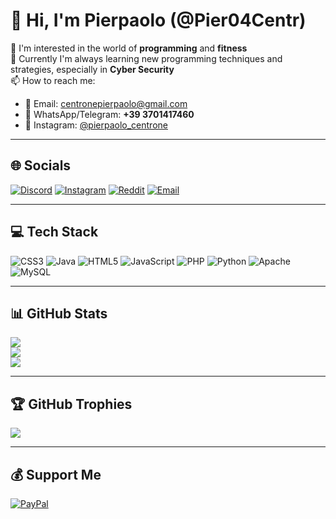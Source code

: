 # 👋 Hi, I'm Pierpaolo (@Pier04Centr)

👀 I'm interested in the world of **programming** and **fitness**  
🌱 Currently I'm always learning new programming techniques and strategies, especially in **Cyber Security**  
📫 How to reach me:  
- 📧 Email: [centronepierpaolo@gmail.com](mailto:centronepierpaolo@gmail.com)  
- 📱 WhatsApp/Telegram: **+39 3701417460**  
- 📸 Instagram: [@pierpaolo_centrone](https://instagram.com/pierpaolo_centrone)  

---

## 🌐 Socials
[![Discord](https://img.shields.io/badge/Discord-%237289DA.svg?logo=discord&logoColor=white)](https://discord.gg/cFA9zcXS) 
[![Instagram](https://img.shields.io/badge/Instagram-%23E4405F.svg?logo=Instagram&logoColor=white)](https://instagram.com/pierpaolo_centrone) 
[![Reddit](https://img.shields.io/badge/Reddit-%23FF4500.svg?logo=Reddit&logoColor=white)](https://reddit.com/user/Pier04Centr) 
[![Email](https://img.shields.io/badge/Email-D14836?logo=gmail&logoColor=white)](mailto:centronepierpaolo@gmail.com)  

---

## 💻 Tech Stack
![CSS3](https://img.shields.io/badge/css3-%231572B6.svg?style=for-the-badge&logo=css3&logoColor=white) 
![Java](https://img.shields.io/badge/java-%23ED8B00.svg?style=for-the-badge&logo=openjdk&logoColor=white) 
![HTML5](https://img.shields.io/badge/html5-%23E34F26.svg?style=for-the-badge&logo=html5&logoColor=white) 
![JavaScript](https://img.shields.io/badge/javascript-%23323330.svg?style=for-the-badge&logo=javascript&logoColor=%23F7DF1E) 
![PHP](https://img.shields.io/badge/php-%23777BB4.svg?style=for-the-badge&logo=php&logoColor=white) 
![Python](https://img.shields.io/badge/python-3670A0?style=for-the-badge&logo=python&logoColor=ffdd54) 
![Apache](https://img.shields.io/badge/apache-%23D42029.svg?style=for-the-badge&logo=apache&logoColor=white) 
![MySQL](https://img.shields.io/badge/mysql-4479A1.svg?style=for-the-badge&logo=mysql&logoColor=white)  

---

## 📊 GitHub Stats
![](https://github-readme-stats.vercel.app/api?username=Pier04Centr&theme=dark&hide_border=false&include_all_commits=false&count_private=false)<br/>
![](https://nirzak-streak-stats.vercel.app/?user=Pier04Centr&theme=dark&hide_border=false)<br/>
![](https://github-readme-stats.vercel.app/api/top-langs/?username=Pier04Centr&theme=dark&hide_border=false&include_all_commits=false&count_private=false&layout=compact)  

---

## 🏆 GitHub Trophies
![](https://github-profile-trophy.vercel.app/?username=Pier04Centr&theme=react&no-frame=false&no-bg=false&margin-w=4)  
 

---

## 💰 Support Me
[![PayPal](https://img.shields.io/badge/PayPal-00457C?style=for-the-badge&logo=paypal&logoColor=white)](https://paypal.me/PierpaoloCentrone)  

<!-- Proudly created with GPRM ( https://gprm.itsvg.in ) -->